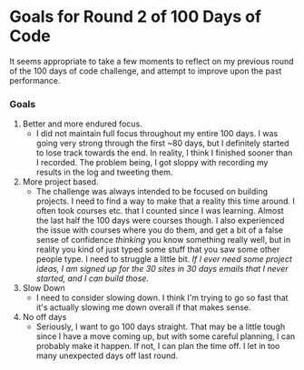 # Goals for Round 2 of 100 Days of Code

It seems appropriate to take a few moments to reflect on my previous round of the 100 days of code challenge, and attempt to improve upon the past performance.

### Goals

1. Better and more endured focus.
    - I did not maintain full focus throughout my entire 100 days. I was going very strong through the first ~80 days, but I definitely started to lose track towards the end. In reality, I think I finished sooner than I recorded. The problem being, I got sloppy with recording my results in the log and tweeting them.
2. More project based. 
    - The challenge was always intended to be focused on building projects. I need to find a way to make that a reality this time around. I often took courses etc. that I counted since I was learning. Almost the last half the 100 days were courses though. I also experienced the issue with courses where you do them, and get a bit of a false sense of confidence _thinking_ you know something really well, but in reality you kind of just typed some stuff that you saw some other people type. I need to struggle a little bit. _If I ever need some project ideas, I am signed up for the 30 sites in 30 days emails that I never started, and I can build those._
3. Slow Down
    - I need to consider slowing down. I think I'm trying to go so fast that it's actually slowing me down overall if that makes sense. 
4. No off days
    - Seriously, I want to go 100 days straight. That may be a little tough since I have a move coming up, but with some careful planning, I can probably make it happen. If not, I can plan the time off. I let in too many unexpected days off last round. 

